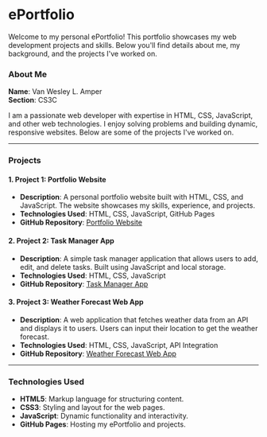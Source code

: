 # ePortfolio

Welcome to my personal ePortfolio! This portfolio showcases my web development projects and skills. Below you'll find details about me, my background, and the projects I've worked on.

### About Me
**Name**: Van Wesley L. Amper  
**Section**: CS3C

I am a passionate web developer with expertise in HTML, CSS, JavaScript, and other web technologies. I enjoy solving problems and building dynamic, responsive websites. Below are some of the projects I've worked on.

---

### Projects

#### 1. **Project 1: Portfolio Website**
   - **Description**: A personal portfolio website built with HTML, CSS, and JavaScript. The website showcases my skills, experience, and projects.
   - **Technologies Used**: HTML, CSS, JavaScript, GitHub Pages
   - **GitHub Repository**: [Portfolio Website](https://github.com/Amper2B/portfolio-website)

#### 2. **Project 2: Task Manager App**
   - **Description**: A simple task manager application that allows users to add, edit, and delete tasks. Built using JavaScript and local storage.
   - **Technologies Used**: HTML, CSS, JavaScript
   - **GitHub Repository**: [Task Manager App](https://github.com/Amper2B/task-manager)

#### 3. **Project 3: Weather Forecast Web App**
   - **Description**: A web application that fetches weather data from an API and displays it to users. Users can input their location to get the weather forecast.
   - **Technologies Used**: HTML, CSS, JavaScript, API Integration
   - **GitHub Repository**: [Weather Forecast Web App](https://github.com/Amper2B/weather-forecast)

---

### Technologies Used

- **HTML5**: Markup language for structuring content.
- **CSS3**: Styling and layout for the web pages.
- **JavaScript**: Dynamic functionality and interactivity.
- **GitHub Pages**:
 Hosting my ePortfolio and projects.
